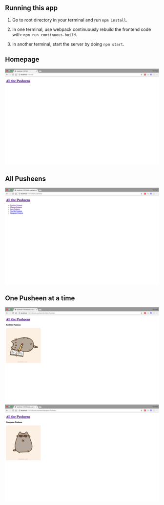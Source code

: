 ## Running this app

1. Go to root directory in your terminal and run `npm install`.

2. In one terminal, use webpack continuously rebuild the frontend code with: `npm run continuous-build`.

3. In another terminal, start the server by doing `npm start`.

## Homepage
![Alt text](/public/img/1_home.png "Home Page")

## All Pusheens
![Alt text](/public/img/2_all_pusheens.png "All Pusheens")

## One Pusheen at a time
![Alt text](/public/img/3_scribble_pusheen.png "Scribble Pusheen")
![Alt text](/public/img/4_gangnam_pusheen.png "Gangnam Pusheen")